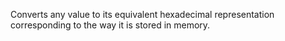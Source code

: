 Converts any value to its equivalent hexadecimal representation corresponding to the way it is stored in memory.
